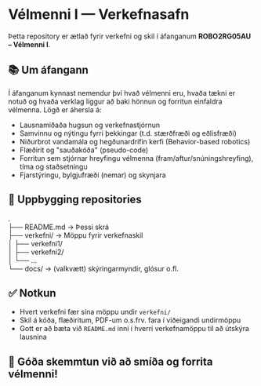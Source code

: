 # Vélmenni I — Verkefnasafn

Þetta repository er ætlað fyrir verkefni og skil í áfanganum **ROBO2RG05AU – Vélmenni I**.

## 📚 Um áfangann

Í áfanganum kynnast nemendur því hvað vélmenni eru, hvaða tækni er notuð og hvaða verklag liggur að baki hönnun og forritun einfaldra vélmenna. Lögð er áhersla á:

- Lausnamiðaða hugsun og verkefnastjórnun  
- Samvinnu og nýtingu fyrri þekkingar (t.d. stærðfræði og eðlisfræði)  
- Niðurbrot vandamála og hegðunardrifin kerfi (Behavior-based robotics)  
- Flæðirit og "sauðakóða" (pseudo-code)  
- Forritun sem stjórnar hreyfingu vélmenna (fram/aftur/snúningshreyfing), tíma og staðsetningu  
- Fjarstýringu, bylgjufræði (nemar) og skynjara  

## 📁 Uppbygging repositories

.<br>
├── README.md → Þessi skrá <br>
├── verkefni/ → Möppu fyrir verkefnaskil<br>
│ ├── verkefni1/<br>
│ ├── verkefni2/<br>
│ └── ...<br>
└── docs/ → (valkvætt) skýringarmyndir, glósur o.fl.


## ✅ Notkun

- Hvert verkefni fær sína möppu undir `verkefni/`
- Skil á kóða, flæðiritum, PDF-um o.s.frv. fara í viðeigandi undirmöppu
- Gott er að bæta við `README.md` inni í hverri verkefnamöppu til að útskýra lausnina

## 🚀 Góða skemmtun við að smíða og forrita vélmenni!
